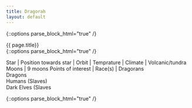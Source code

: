 ```yaml
---
title: Dragorah 
layout: default
---
```

{::options parse_block_html="true" /}
<div class="row">
<div class="col-md-3">
<div class="panel panel-default no-padding">
<div class="panel-heading">
{{ page.title}}
</div>
<div class="panel-body">
</div>
<div class="panel-body">
{::options parse_block_html="true" /}

Star | 
Position towards star | 
Orbit | 
Temprature | 
Climate | Volcanic/tundra
Moons | 9 moons
Points of interest | 
Race(s) | Dragorans <br /> Dragons <br /> Humans (Slaves) <br /> Dark Elves (Slaves 

</div>
</div>
</div>
<div class="col-md-9">
{::options parse_block_html="true" /}




</div>
</div>
